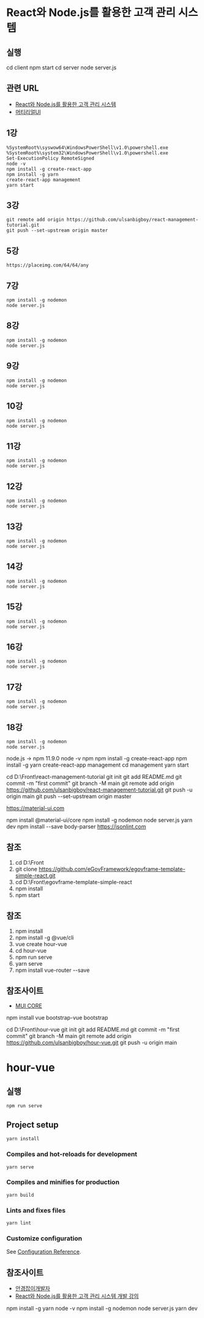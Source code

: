 ﻿

# React와 Node.js를 활용한 고객 관리 시스템

## 실행
cd client 
npm start
cd server
node server.js



## 관련 URL
- [React와 Node.js를 활용한 고객 관리 시스템](https://github.com/ulsanbigboy/react-management-tutorial)
- [머티리얼UI](https://mui.com)


## 1강
```
%SystemRoot%\syswow64\WindowsPowerShell\v1.0\powershell.exe
%SystemRoot%\system32\WindowsPowerShell\v1.0\powershell.exe
Set-ExecutionPolicy RemoteSigned
node -v 
npm install -g create-react-app
npm install -g yarn
create-react-app management
yarn start
```

## 3강
```
git remote add origin https://github.com/ulsanbigboy/react-management-tutorial.git
git push --set-upstream origin master
```

## 5강
```
https://placeimg.com/64/64/any
```

## 7강
```
npm install -g nodemon
node server.js
```

## 8강
```
npm install -g nodemon
node server.js
```


## 9강
```
npm install -g nodemon
node server.js
```

## 10강
```
npm install -g nodemon
node server.js
```

## 11강
```
npm install -g nodemon
node server.js
```

## 12강
```
npm install -g nodemon
node server.js
```

## 13강
```
npm install -g nodemon
node server.js
```

## 14강
```
npm install -g nodemon
node server.js
```

## 15강
```
npm install -g nodemon
node server.js
```

## 16강
```
npm install -g nodemon
node server.js
```

## 17강
```
npm install -g nodemon
node server.js
```

## 18강
```
npm install -g nodemon
node server.js
```


node.js  -> npm 11.9.0
node -v
npm 
npm install -g create-react-app
npm install -g yarn
create-react-app management
cd management
yarn start




cd D:\Front\react-management-tutorial
git init
git add README.md
git commit -m "first commit"
git branch -M main
git remote add origin https://github.com/ulsanbigboy/react-management-tutorial.git
git push -u origin main
git push --set-upstream origin master

https://material-ui.com

npm install @material-ui/core
npm install -g nodemon
node server.js
yarn dev
npm install --save body-parser
https://jsonlint.com






## 참조
1. cd D:\Front
2. git clone https://github.com/eGovFramework/egovframe-template-simple-react.git
3. cd D:\Front\egovframe-template-simple-react
4. npm install
5. npm start

## 참조
1. npm install
1. npm install -g @vue/cli
2. vue create hour-vue
3. cd hour-vue
4. npm run serve
5. yarn serve
6. npm install vue-router --save

## 참조사이트
- [MUI CORE](https://mui.com)



npm install vue bootstrap-vue bootstrap



cd D:\Front\hour-vue
git init
git add README.md
git commit -m "first commit"
git branch -M main
git remote add origin https://github.com/ulsanbigboy/hour-vue.git
git push -u origin main





# hour-vue

## 실행
```
npm run serve
```


## Project setup
```
yarn install
```

### Compiles and hot-reloads for development
```
yarn serve
```

### Compiles and minifies for production
```
yarn build
```

### Lints and fixes files
```
yarn lint
```

### Customize configuration
See [Configuration Reference](https://cli.vuejs.org/config/).




## 참조사이트
- [안경잡이개발자](https://github.com/ndb796)
- [React와 Node.js를 활용한 고객 관리 시스템 개발 강의](https://github.com/ndb796/React-Management-Tutorial)





npm install -g yarn
node -v
npm install -g nodemon
node server.js
yarn dev

